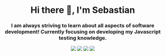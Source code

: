 <h1 align="center">Hi there 👋, I'm Sebastian</h1>
<h3 align="center">I am always striving to learn about all aspects of software development! Currently focusing on developing my Javascript testing knowledge.</h3>

<div align="center">
<img src="https://github.com/sebat2004/github-stats/blob/master/generated/overview.svg#gh-light-mode-only" />
<img src="https://github.com/sebat2004/github-stats/blob/master/generated/overview.svg#gh-dark-mode-only" />
<img src="https://github.com/sebat2004/github-stats/blob/master/generated/languages.svg#gh-light-mode-only" />
<img src="https://github.com/sebat2004/github-stats/blob/master/generated/languages.svg#gh-dark-mode-only" />
</div>

<!--
<table>
  <tr>
      <td align="center" width="96">
        <img src="./logos/python.svg" width="64" height="80" alt="Python">Python</img>
      </td>
  </tr>
</table>

-->
